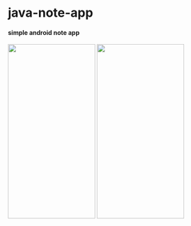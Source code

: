 # java-note-app
<h4>simple android note app</h4>

<img src="https://github.com/ahmedabdikani/java-note-app/tree/app-screens/screen1.jpg" height="400px" width="200px"/>      <img src="https://github.com/ahmedabdikani/java-note-app/tree/app-screens/screen2.jpg" height="400px" width="200px"/>
